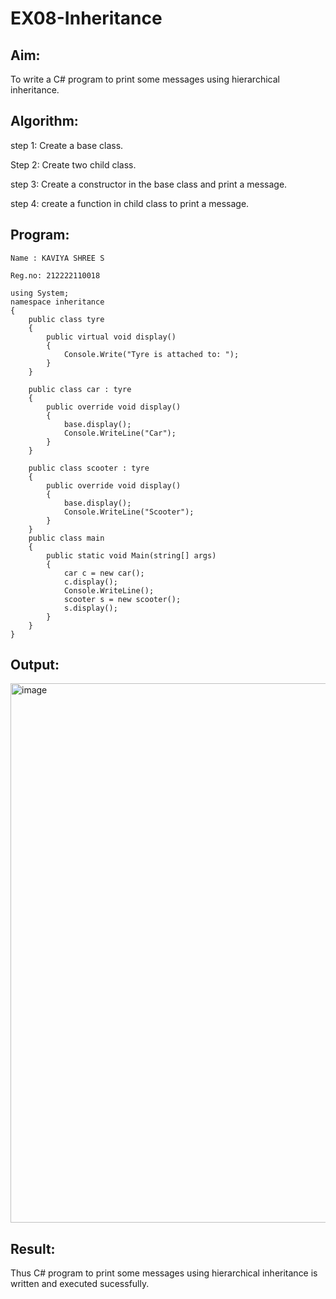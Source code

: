 # EX08-Inheritance

## Aim:

To write a C# program to print some messages using hierarchical inheritance.

## Algorithm:

step 1: Create a base class.

Step 2: Create two child class.

step 3: Create a constructor in the base class and print a message.

step 4: create a function in child class to print a message.

## Program:
```
Name : KAVIYA SHREE S

Reg.no: 212222110018

using System;
namespace inheritance
{
    public class tyre
    {
        public virtual void display()
        {
            Console.Write("Tyre is attached to: ");
        }
    }

    public class car : tyre
    {
        public override void display()
        {
            base.display();
            Console.WriteLine("Car");
        }
    }

    public class scooter : tyre
    {
        public override void display()
        {
            base.display();
            Console.WriteLine("Scooter");
        }
    }
    public class main
    {
        public static void Main(string[] args)
        {
            car c = new car();
            c.display();
            Console.WriteLine();
            scooter s = new scooter();
            s.display();
        }
    }
}

```

## Output:
<img width="863" alt="image" src="https://github.com/kaviya2839/Inheritance/assets/120553351/3fd99ced-704f-4fec-99de-9fb503abcbb3">

## Result:
Thus C# program to print some messages using hierarchical inheritance is written and executed sucessfully.
